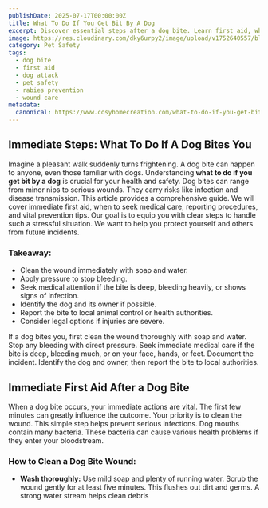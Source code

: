 ```yaml
---
publishDate: 2025-07-17T00:00:00Z
title: What To Do If You Get Bit By A Dog
excerpt: Discover essential steps after a dog bite. Learn first aid, when to see a doctor, rabies risks, reporting incidents, and effective prevention strategies.
image: https://res.cloudinary.com/dky6urpy2/image/upload/v1752640557/blog_image_1752640557_j2z2bd.webp
category: Pet Safety
tags:
  - dog bite
  - first aid
  - dog attack
  - pet safety
  - rabies prevention
  - wound care
metadata:
  canonical: https://www.cosyhomecreation.com/what-to-do-if-you-get-bit-by-a-dog
---
```


## Immediate Steps: What To Do If A Dog Bites You

Imagine a pleasant walk suddenly turns frightening. A dog bite can happen to anyone, even those familiar with dogs. Understanding **what to do if you get bit by a dog** is crucial for your health and safety. Dog bites can range from minor nips to serious wounds. They carry risks like infection and disease transmission. This article provides a comprehensive guide. We will cover immediate first aid, when to seek medical care, reporting procedures, and vital prevention tips. Our goal is to equip you with clear steps to handle such a stressful situation. We want to help you protect yourself and others from future incidents.

### Takeaway:
*   Clean the wound immediately with soap and water.
*   Apply pressure to stop bleeding.
*   Seek medical attention if the bite is deep, bleeding heavily, or shows signs of infection.
*   Identify the dog and its owner if possible.
*   Report the bite to local animal control or health authorities.
*   Consider legal options if injuries are severe.

If a dog bites you, first clean the wound thoroughly with soap and water. Stop any bleeding with direct pressure. Seek immediate medical care if the bite is deep, bleeding much, or on your face, hands, or feet. Document the incident. Identify the dog and owner, then report the bite to local authorities.

## Immediate First Aid After a Dog Bite

When a dog bite occurs, your immediate actions are vital. The first few minutes can greatly influence the outcome. Your priority is to clean the wound. This simple step helps prevent serious infections. Dog mouths contain many bacteria. These bacteria can cause various health problems if they enter your bloodstream.

### How to Clean a Dog Bite Wound:
*   **Wash thoroughly:** Use mild soap and plenty of running water. Scrub the wound gently for at least five minutes. This flushes out dirt and germs. A strong water stream helps clean debris